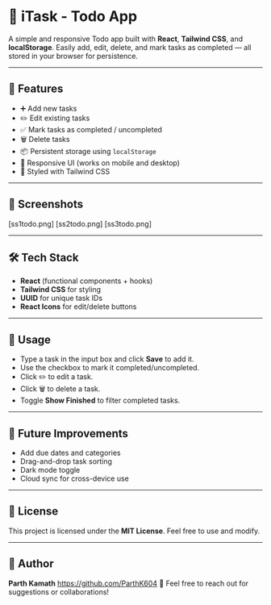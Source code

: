 # 📝 iTask - Todo App

A simple and responsive Todo app built with **React**, **Tailwind CSS**, and **localStorage**.
Easily add, edit, delete, and mark tasks as completed — all stored in your browser for persistence.

---

## 🚀 Features

* ➕ Add new tasks
* ✏️ Edit existing tasks
* ✅ Mark tasks as completed / uncompleted
* 🗑 Delete tasks
* 📦 Persistent storage using `localStorage`
* 📱 Responsive UI (works on mobile and desktop)
* 🎨 Styled with Tailwind CSS

---

## 📸 Screenshots

[ss1todo.png]
[ss2todo.png]
[ss3todo.png]

---

## 🛠 Tech Stack

* **React** (functional components + hooks)
* **Tailwind CSS** for styling
* **UUID** for unique task IDs
* **React Icons** for edit/delete buttons

---

## 📝 Usage

* Type a task in the input box and click **Save** to add it.
* Use the checkbox to mark it completed/uncompleted.
* Click ✏️ to edit a task.
* Click 🗑 to delete a task.
* Toggle **Show Finished** to filter completed tasks.

---

## 🚀 Future Improvements

* Add due dates and categories
* Drag-and-drop task sorting
* Dark mode toggle
* Cloud sync for cross-device use

---

## 📜 License

This project is licensed under the **MIT License**. Feel free to use and modify.

---

## 👤 Author

**Parth Kamath**
https://github.com/ParthK604
📧 Feel free to reach out for suggestions or collaborations!
